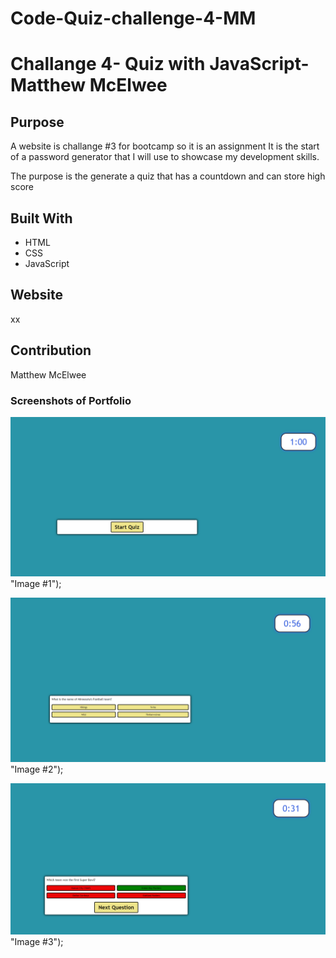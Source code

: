 # Code-Quiz-challenge-4-MM

# Challange 4- Quiz with JavaScript-Matthew McElwee

## Purpose
A website is challange #3 for bootcamp so it is an assignment
It is the start of a password generator that I will use to showcase my development skills.

The purpose is the generate a quiz that has a countdown and can store high score


## Built With
* HTML
* CSS
* JavaScript


## Website

xx


## Contribution
Matthew McElwee



### Screenshots of Portfolio
 ![Quiz #1](assets/images/Quiz-1.png) "Image #1");

 ![Quiz #2](assets/images/Quiz-2.png)  "Image #2");

 ![Quiz #3](assets/images/Quiz-3.png)  "Image #3");